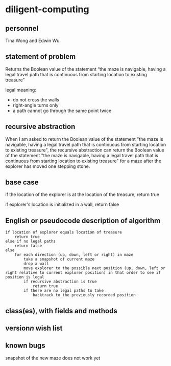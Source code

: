 # diligent-computing

## personnel
Tina Wong and Edwin Wu

## statement of problem
Returns the Boolean value of the statement “the maze is navigable, having a legal
travel path that is continuous from starting location to existing treasure”

legal meaning:
- do not cross the walls
- right-angle turns only
- a path cannot go through the same point twice

## recursive abstraction
When I am asked to return the Boolean value of the statement "the maze is navigable, having a legal travel path that is continuous from starting location to existing treasure", the recursive abstraction can return the Boolean value of the statement "the maze is navigable, having a legal travel path that is continuous from starting location to existing treasure" for a maze after the explorer has moved one stepping stone.

## base case
if the location of the explorer is at the location of the treasure, return true

if explorer's location is initialized in a wall, return false

## English or pseudocode description of algorithm
```
if location of explorer equals location of treasure
	return true
else if no legal paths
	return false
else
	for each direction (up, down, left or right) in maze
		take a snapshot of current maze
		drop a wall
		move explorer to the possible next position (up, down, left or right relative to current explorer position) in that order to see if position is legal
		if recursive abstraction is true
			return true
		if there are no legal paths to take
			backtrack to the previously recorded position
```
## class(es), with fields and methods

## version*n* wish list

## known bugs
snapshot of the new maze does not work yet
